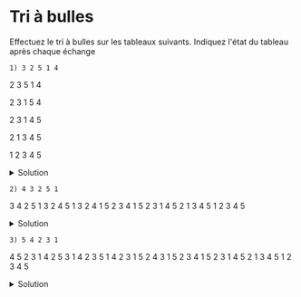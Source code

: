 # Tri à bulles

Effectuez le tri à bulles sur les tableaux suivants. 
Indiquez l'état du tableau après chaque échange 

~~~
1) 3 2 5 1 4
~~~
2 3 5 1 4

2 3 1 5 4

2 3 1 4 5

2 1 3 4 5

1 2 3 4 5

<details>
<summary>Solution</summary>

~~~
3 2 5 1 4
2 3 5 1 4
2 3 1 5 4
2 3 1 4 5
2 1 3 4 5
1 2 3 4 5
~~~

</details>


~~~
2) 4 3 2 5 1
~~~

3 4 2 5 1
3 2 4 5 1 
3 2 4 1 5
2 3 4 1 5
2 3 1 4 5
2 1 3 4 5
1 2 3 4 5


<details>
<summary>Solution</summary>

~~~
4 3 2 5 1
3 4 2 5 1
3 2 4 5 1
3 2 4 1 5
2 3 4 1 5
2 3 1 4 5
2 1 3 4 5
1 2 3 4 5
~~~

</details>

~~~
3) 5 4 2 3 1
~~~
4 5 2 3 1
4 2 5 3 1
4 2 3 5 1
4 2 3 1 5
2 4 3 1 5
2 3 4 1 5
2 3 1 4 5
2 1 3 4 5
1 2 3 4 5



<details>
<summary>Solution</summary>

~~~
5 4 2 3 1
4 5 2 3 1
4 2 5 3 1
4 2 3 5 1
4 2 3 1 5
2 4 3 1 5
2 3 4 1 5
2 3 1 4 5
2 1 3 4 5
1 2 3 4 5
~~~

</details>

